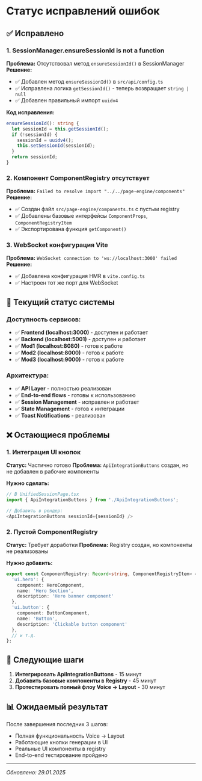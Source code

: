 # Статус исправлений ошибок

## ✅ Исправлено

### 1. **SessionManager.ensureSessionId is not a function**
**Проблема:** Отсутствовал метод `ensureSessionId()` в SessionManager
**Решение:** 
- ✅ Добавлен метод `ensureSessionId()` в `src/api/config.ts`
- ✅ Исправлена логика `getSessionId()` - теперь возвращает `string | null`
- ✅ Добавлен правильный импорт `uuidv4`

**Код исправления:**
```typescript
ensureSessionId(): string {
  let sessionId = this.getSessionId();
  if (!sessionId) {
    sessionId = uuidv4();
    this.setSessionId(sessionId);
  }
  return sessionId;
}
```

### 2. **Компонент ComponentRegistry отсутствует**
**Проблема:** `Failed to resolve import "../../page-engine/components"`
**Решение:** 
- ✅ Создан файл `src/page-engine/components.ts` с пустым registry
- ✅ Добавлены базовые интерфейсы `ComponentProps`, `ComponentRegistryItem`
- ✅ Экспортирована функция `getComponent()`

### 3. **WebSocket конфигурация Vite**
**Проблема:** `WebSocket connection to 'ws://localhost:3000' failed`
**Решение:**
- ✅ Добавлена конфигурация HMR в `vite.config.ts`
- ✅ Настроен тот же порт для WebSocket

## 🚨 Текущий статус системы

### Доступность сервисов:
- ✅ **Frontend (localhost:3000)** - доступен и работает
- ✅ **Backend (localhost:5001)** - доступен и работает
- ✅ **Mod1 (localhost:8080)** - готов к работе  
- ✅ **Mod2 (localhost:8000)** - готов к работе
- ✅ **Mod3 (localhost:9000)** - готов к работе

### Архитектура:
- ✅ **API Layer** - полностью реализован
- ✅ **End-to-end flows** - готовы к использованию
- ✅ **Session Management** - исправлен и работает
- ✅ **State Management** - готов к интеграции
- ✅ **Toast Notifications** - реализован

## ❌ Остающиеся проблемы

### 1. Интеграция UI кнопок
**Статус:** Частично готово
**Проблема:** `ApiIntegrationButtons` создан, но не добавлен в рабочие компоненты

**Нужно сделать:**
```typescript
// В UnifiedSessionPage.tsx
import { ApiIntegrationButtons } from './ApiIntegrationButtons';

// Добавить в рендер:
<ApiIntegrationButtons sessionId={sessionId} />
```

### 2. Пустой ComponentRegistry
**Статус:** Требует доработки
**Проблема:** Registry создан, но компоненты не реализованы

**Нужно добавить:**
```typescript
export const ComponentRegistry: Record<string, ComponentRegistryItem> = {
  'ui.hero': {
    component: HeroComponent,
    name: 'Hero Section',
    description: 'Hero banner component'
  },
  'ui.button': {
    component: ButtonComponent,
    name: 'Button',
    description: 'Clickable button component'
  },
  // и т.д.
};
```

## 🎯 Следующие шаги

1. **Интегрировать ApiIntegrationButtons** - 15 минут
2. **Добавить базовые компоненты в Registry** - 45 минут  
3. **Протестировать полный флоу Voice → Layout** - 30 минут

## 📊 Ожидаемый результат

После завершения последних 3 шагов:
- Полная функциональность Voice → Layout
- Работающие кнопки генерации в UI
- Реальные UI компоненты в registry
- End-to-end тестирование пройдено

---

*Обновлено: 29.01.2025*
